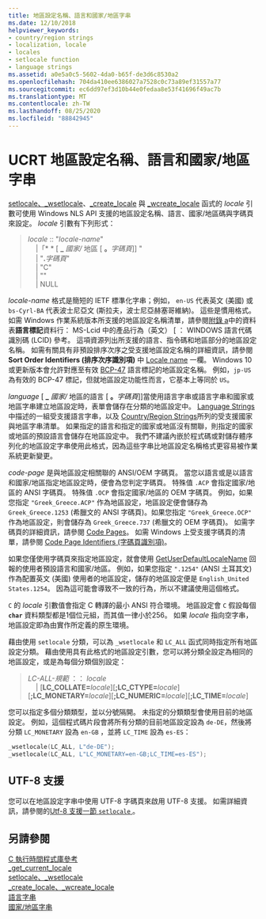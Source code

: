```yaml
---
title: 地區設定名稱、語言和國家/地區字串
ms.date: 12/10/2018
helpviewer_keywords:
- country/region strings
- localization, locale
- locales
- setlocale function
- language strings
ms.assetid: a0e5a0c5-5602-4da0-b65f-de3d6c8530a2
ms.openlocfilehash: 704da410ee6386027a7528c0c73a89ef31557a77
ms.sourcegitcommit: ec6dd97ef3d10b44e0fedaa8e53f41696f49ac7b
ms.translationtype: MT
ms.contentlocale: zh-TW
ms.lasthandoff: 08/25/2020
ms.locfileid: "88842945"
---
```

# <a name="ucrt-locale-names-languages-and-countryregion-strings"></a>UCRT 地區設定名稱、語言和國家/地區字串

[setlocale、\_wsetlocale](../c-runtime-library/reference/setlocale-wsetlocale.md)、[\_create\_locale](../c-runtime-library/reference/create-locale-wcreate-locale.md) 與 [\_wcreate\_locale](../c-runtime-library/reference/create-locale-wcreate-locale.md) 函式的 *locale* 引數可使用 Windows NLS API 支援的地區設定名稱、語言、國家/地區碼與字碼頁來設定。 *locale* 引數有下列形式：

> *locale* :: "*locale-name*"<br/>
&nbsp;&nbsp;&nbsp;&nbsp;\|「* * \[ **\_** _國家/_ 地區 \[ __。__*字碼頁*]] "<br/>
&nbsp;&nbsp;&nbsp;&nbsp;\| "__.__*字碼頁*"<br/>
&nbsp;&nbsp;&nbsp;&nbsp;\| "C"<br/>
&nbsp;&nbsp;&nbsp;&nbsp;\| ""<br/>
&nbsp;&nbsp;&nbsp;&nbsp;\| NULL

*locale-name* 格式是簡短的 IETF 標準化字串；例如， `en-US` 代表英文 (美國) 或 `bs-Cyrl-BA` 代表波士尼亞文 (斯拉夫，波士尼亞赫塞哥維納)。 這些是慣用格式。 如需 Windows 作業系統版本所支援的地區設定名稱清單，請參閱[附錄 a](/openspecs/windows_protocols/ms-lcid/a9eac961-e77d-41a6-90a5-ce1a8b0cdb9c)中的資料表**語言標記**資料行： MS-Lcid 中的產品行為（英文） \[ ： WINDOWS 語言代碼識別碼 (LCID) 參考。 這項資源列出所支援的語言、指令碼和地區部分的地區設定名稱。 如需有關具有非預設排序次序之受支援地區設定名稱的詳細資訊，請參閱 **Sort Order Identifiers (排序次序識別項)** 中 [Locale name](地區設定名稱) [](/windows/win32/Intl/sort-order-identifiers)一欄。 Windows 10 或更新版本會允許對應至有效 [BCP-47](https://tools.ietf.org/html/bcp47) 語言標記的地區設定名稱。 例如，`jp-US` 為有效的 BCP-47 標記，但就地區設定功能性而言，它基本上等同於 `US`。

*language* \[ **\_** _國家/_ 地區的語言 \[ __。__*字碼頁*]]當使用語言字串或語言字串和國家或地區字串建立地區設定時，表單會儲存在分類的地區設定中。 [Language Strings](../c-runtime-library/language-strings.md)中描述的一組受支援語言字串，以及 [Country/Region Strings](../c-runtime-library/country-region-strings.md)所列的受支援國家與地區字串清單。 如果指定的語言和指定的國家或地區沒有關聯，則指定的國家或地區的預設語言會儲存在地區設定中。 我們不建議內嵌於程式碼或對儲存體序列化的地區設定字串使用此格式，因為這些字串比地區設定名稱格式更容易被作業系統更新變更。

*code-page* 是與地區設定相關聯的 ANSI/OEM 字碼頁。 當您以語言或是以語言和國家/地區指定地區設定時，便會為您判定字碼頁。 特殊值 `.ACP` 會指定國家/地區的 ANSI 字碼頁。 特殊值 `.OCP` 會指定國家/地區的 OEM 字碼頁。 例如，如果您指定 `"Greek_Greece.ACP"` 作為地區設定，地區設定便會儲存為 `Greek_Greece.1253` (希臘文的 ANSI 字碼頁)。如果您指定 `"Greek_Greece.OCP"` 作為地區設定，則會儲存為 `Greek_Greece.737` (希臘文的 OEM 字碼頁)。 如需字碼頁的詳細資訊，請參閱 [Code Pages](../c-runtime-library/code-pages.md)。 如需 Windows 上受支援字碼頁的清單，請參閱 [Code Page Identifiers (字碼頁識別項)](/windows/win32/Intl/code-page-identifiers)。

如果您僅使用字碼頁來指定地區設定，就會使用 [GetUserDefaultLocaleName](/windows/win32/api/winnls/nf-winnls-getuserdefaultlocalename) 回報的使用者預設語言和國家/地區。 例如，如果您指定 `".1254"` (ANSI 土耳其文) 作為配置英文 (美國) 使用者的地區設定，儲存的地區設定便是 `English_United States.1254`。 因為這可能會導致不一致的行為，所以不建議使用這個格式。

`C` 的 *locale* 引數值會指定 C 轉譯的最小 ANSI 符合環境。 地區設定會 `C` 假設每個 **`char`** 資料類型都是1個位元組，而其值一律小於256。 如果 *locale* 指向空字串，地區設定即為由實作所定義的原生環境。

藉由使用 `setlocale` 分類，可以為 `_wsetlocale` 和 `LC_ALL` 函式同時指定所有地區設定分類。 藉由使用具有此格式的地區設定引數，您可以將分類全設定為相同的地區設定，或是為每個分類個別設定：

> *LC-ALL-規範* ：： *locale*<br/>
&nbsp;&nbsp;&nbsp;&nbsp;\| \[**LC_COLLATE=**_locale_]\[**;LC_CTYPE=**_locale_]\[**;LC_MONETARY=**_locale_]\[**;LC_NUMERIC=**_locale_]\[**;LC_TIME=**_locale_]

您可以指定多個分類類型，並以分號隔開。 未指定的分類類型會使用目前的地區設定。 例如，這個程式碼片段會將所有分類的目前地區設定設為 `de-DE`，然後將分類 `LC_MONETARY` 設為 `en-GB` ，並將 `LC_TIME` 設為 `es-ES`：

```C
_wsetlocale(LC_ALL, L"de-DE");
_wsetlocale(LC_ALL, L"LC_MONETARY=en-GB;LC_TIME=es-ES");
```


## <a name="utf-8-support"></a>UTF-8 支援

您可以在地區設定字串中使用 UTF-8 字碼頁來啟用 UTF-8 支援。 如需詳細資訊，請參閱的[Utf-8 支援一節 `setlocale` ](../c-runtime-library/reference/setlocale-wsetlocale.md#utf-8-support) 。


## <a name="see-also"></a>另請參閱

[C 執行時間程式庫參考](../c-runtime-library/c-run-time-library-reference.md)<br/>
[_get_current_locale](../c-runtime-library/reference/get-current-locale.md)<br/>
[setlocale、_wsetlocale](../c-runtime-library/reference/setlocale-wsetlocale.md)<br/>
[_create_locale、_wcreate_locale](../c-runtime-library/reference/create-locale-wcreate-locale.md)<br/>
[語言字串](../c-runtime-library/language-strings.md)<br/>
[國家/地區字串](../c-runtime-library/country-region-strings.md)
